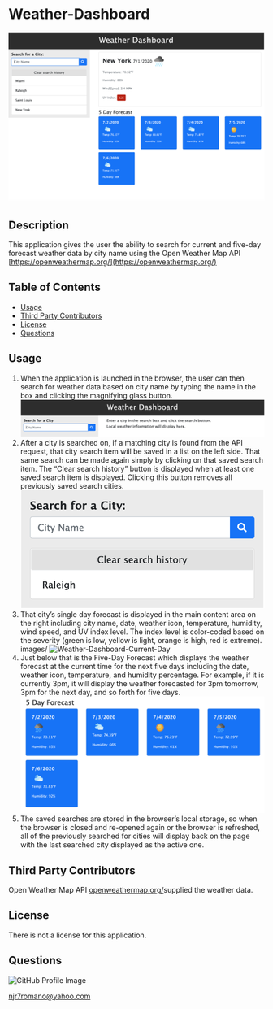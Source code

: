# Weather-Dashboard 

![Weather-Dashboard](/images/Weather-Dashboard.png) 

## Description 
This application gives the user the ability to search for current and five-day forecast weather data by city name using the Open Weather Map API [https://openweathermap.org/](https://openweathermap.org/)

## Table of Contents 
* [Usage](#usage) 
* [Third Party Contributors](#third-party-contributors) 
* [License](#license) 
* [Questions](#questions) 
 
## Usage 
1.  When the application is launched in the browser, the user can then search for weather data based on city name by typing the name in the box and clicking the magnifying glass button.  ![Weather-Dashboard-Initial-Page](/images/Weather-Dashboard-Initial-Page.png)  
2.  After a city is searched on, if a matching city is found from the API request, that city search item will be saved in a list on the left side. That same search can be made again simply by clicking on that saved search item. The “Clear search history” button is displayed when at least one saved search item is displayed. Clicking this button removes all previously saved search cities. ![Weather-Dashboard-Search-Item](/images/Weather-Dashboard-Search-Item.png)  
3.  That city’s single day forecast is displayed in the main content area on the right including city name, date, weather icon, temperature, humidity, wind speed, and UV index level. The index level is color-coded based on the severity (green is low, yellow is light, orange is high, red is extreme). images/ ![Weather-Dashboard-Current-Day](/Weather-Dashboard-Current-Day.png)  
4.  Just below that is the Five-Day Forecast which displays the weather forecast at the current time for the next five days including the date, weather icon, temperature, and humidity percentage. For example, if it is currently 3pm, it will display the weather forecasted for 3pm tomorrow, 3pm for the next day, and so forth for five days. ![Weather-Dashboard-Five-Day-Forecast](/images/Weather-Dashboard-Five-Day-Forecast.png) 
5.  The saved searches are stored in the browser’s local storage, so when the browser is closed and re-opened again or the browser is refreshed, all of the previously searched for cities will display back on the page with the last searched city displayed as the active one.  

## Third Party Contributors 
Open Weather Map API [openweathermap.org/](https://openweathermap.org/)supplied the weather data.  
## License 
There is not a license for this application. 

## Questions 
![GitHub Profile Image](https://avatars.githubusercontent.com/u/6642173?) 

 njr7romano@yahoo.com